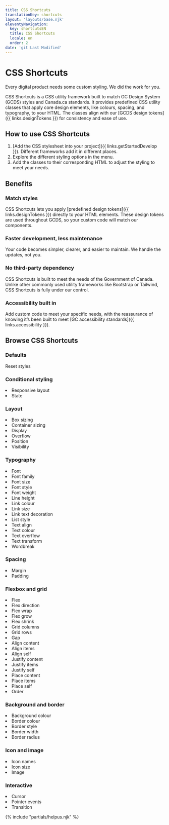 ```yaml
---
title: CSS Shortcuts
translationKey: shortcuts
layout: 'layouts/base.njk'
eleventyNavigation:
  key: shortcutsEN
  title: CSS Shortcuts
  locale: en
  order: 2
date: 'git Last Modified'
---
```


# CSS Shortcuts

Every digital product needs some custom styling. We did the work for you.

CSS Shortcuts is a CSS utility framework built to match GC Design System (GCDS) styles and Canada.ca standards. It provides predefined CSS utility classes that apply core design elements, like colours, spacing, and typography, to your HTML. The classes align with our [GCDS design tokens]({{ links.designTokens }}) for consistency and ease of use.

## How to use CSS Shortcuts

1. [Add the CSS stylesheet into your project]({{ links.getStartedDevelop }}). Different frameworks add it in different places.
2. Explore the different styling options in the menu.
3. Add the classes to their corresponding HTML to adjust the styling to meet your needs.

## Benefits

### Match styles

CSS Shortcuts lets you apply [predefined design tokens]({{ links.designTokens }}) directly to your HTML elements. These design tokens are used throughout GCDS, so your custom code will match our components.

### Faster development, less maintenance

Your code becomes simpler, clearer, and easier to maintain. We handle the updates, not you.

### No third-party dependency

CSS Shortcuts is built to meet the needs of the Government of Canada. Unlike other commonly used utility frameworks like Bootstrap or Tailwind, CSS Shortcuts is fully under our control.

### Accessibility built in

Add custom code to meet your specific needs, with the reassurance of knowing it’s been built to meet [GC accessibility standards]({{ links.accessibility }}).

## Browse CSS Shortcuts

### Defaults

<gcds-link href="{{ links.shortcutsResetStyles }}">Reset styles</gcds-link>

### Conditional styling

<gcds-grid tag="ul" columns-desktop="1fr 1fr 1fr" columns-tablet="1fr 1fr" columns="1fr">
  <li>
    <gcds-link href="{{ links.shortcutsResponsiveLayout }}">Responsive layout</gcds-link>
  </li>
  <li>
    <gcds-link href="{{ links.shortcutsState }}">State</gcds-link>
  </li>
</gcds-grid>

### Layout

<gcds-grid tag="ul" columns-desktop="1fr 1fr 1fr" columns-tablet="1fr 1fr" columns="1fr">
  <li>
    <gcds-link href="{{ links.shortcutsBoxSizing }}">Box sizing</gcds-link>
  </li>
  <li>
    <gcds-link href="{{ links.shortcutsContainerSizing }}">Container sizing</gcds-link>
  </li>
  <li>
    <gcds-link href="{{ links.shortcutsDisplay }}">Display</gcds-link>
  </li>
  <li>
    <gcds-link href="{{ links.shortcutsOverflow }}">Overflow</gcds-link>
  </li>
  <li>
    <gcds-link href="{{ links.shortcutsPosition }}">Position</gcds-link>
  </li>
  <li>
    <gcds-link href="{{ links.shortcutsVisibility }}">Visibility</gcds-link>
  </li>
</gcds-grid>

### Typography

<gcds-grid tag="ul" columns-desktop="1fr 1fr 1fr" columns-tablet="1fr 1fr" columns="1fr">
  <li>
    <gcds-link href="{{ links.shortcutsFont }}">Font</gcds-link>
  </li>
  <li>
    <gcds-link href="{{ links.shortcutsFontFamily }}">Font family</gcds-link>
  </li>
  <li>
    <gcds-link href="{{ links.shortcutsFontSize }}">Font size</gcds-link>
  </li>
  <li>
    <gcds-link href="{{ links.shortcutsFontStyle }}">Font style</gcds-link>
  </li>
  <li>
    <gcds-link href="{{ links.shortcutsFontWeight }}">Font weight</gcds-link>
  </li>
  <li>
    <gcds-link href="{{ links.shortcutsLineHeight }}">Line height</gcds-link>
  </li>
  <li>
    <gcds-link href="{{ links.shortcutsLinkColour }}">Link colour</gcds-link>
  </li>
  <li>
    <gcds-link href="{{ links.shortcutsLinkSize }}">Link size</gcds-link>
  </li>
  <li>
    <gcds-link href="{{ links.shortcutsLinkDecoration }}">Link text decoration</gcds-link>
  </li>
  <li>
    <gcds-link href="{{ links.shortcutsListStyle }}">List style</gcds-link>
  </li>
  <li>
    <gcds-link href="{{ links.shortcutsTextAlign }}">Text align</gcds-link>
  </li>
  <li>
    <gcds-link href="{{ links.shortcutsTextColour }}">Text colour</gcds-link>
  </li>
  <li>
    <gcds-link href="{{ links.shortcutsTextOverflow }}">Text overflow</gcds-link>
  </li>
  <li>
    <gcds-link href="{{ links.shortcutsTextTransform }}">Text transform</gcds-link>
  </li>
  <li>
    <gcds-link href="{{ links.shortcutsWordBreak }}">Wordbreak</gcds-link>
  </li>
</gcds-grid>

### Spacing

<gcds-grid tag="ul" columns-desktop="1fr 1fr 1fr" columns-tablet="1fr 1fr" columns="1fr">
  <li>
    <gcds-link href="{{ links.shortcutsMargin }}">Margin</gcds-link>
  </li>
  <li>
    <gcds-link href="{{ links.shortcutsPadding }}">Padding</gcds-link>
  </li>
</gcds-grid>

### Flexbox and grid

<gcds-grid tag="ul" columns-desktop="1fr 1fr 1fr" columns-tablet="1fr 1fr" columns="1fr">
  <li>
    <gcds-link href="{{ links.shortcutsFlex }}">Flex</gcds-link>
  </li>
  <li>
    <gcds-link href="{{ links.shortcutsFlexDirection }}">Flex direction</gcds-link>
  </li>
  <li>
    <gcds-link href="{{ links.shortcutsFlexWrap }}">Flex wrap</gcds-link>
  </li>
  <li>
    <gcds-link href="{{ links.shortcutsFlexGrow }}">Flex grow</gcds-link>
  </li>
  <li>
    <gcds-link href="{{ links.shortcutsFlexShrink }}">Flex shrink</gcds-link>
  </li>
  <li>
    <gcds-link href="{{ links.shortcutsGridColumns }}">Grid columns</gcds-link>
  </li>
  <li>
    <gcds-link href="{{ links.shortcutsGridRows }}">Grid rows</gcds-link>
  </li>
  <li>
    <gcds-link href="{{ links.shortcutsGap }}">Gap</gcds-link>
  </li>
  <li>
    <gcds-link href="{{ links.shortcutsAlignContent }}">Align content</gcds-link>
  </li>
  <li>
    <gcds-link href="{{ links.shortcutsAlignItems }}">Align items</gcds-link>
  </li>
  <li>
    <gcds-link href="{{ links.shortcutsAlignSelf }}">Align self</gcds-link>
  </li>
  <li>
    <gcds-link href="{{ links.shortcutsJustifyContent }}">Justify content</gcds-link>
  </li>
  <li>
    <gcds-link href="{{ links.shortcutsJustifyItems }}">Justify items</gcds-link>
  </li>
  <li>
    <gcds-link href="{{ links.shortcutsJustifySelf }}">Justify self</gcds-link>
  </li>
  <li>
    <gcds-link href="{{ links.shortcutsPlaceContent }}">Place content</gcds-link>
  </li>
  <li>
    <gcds-link href="{{ links.shortcutsPlaceItems }}">Place items</gcds-link>
  </li>
  <li>
    <gcds-link href="{{ links.shortcutsPlaceSelf }}">Place self</gcds-link>
  </li>
  <li>
    <gcds-link href="{{ links.shortcutsOrder }}">Order</gcds-link>
  </li>
</gcds-grid>

### Background and border

<gcds-grid tag="ul" columns-desktop="1fr 1fr 1fr" columns-tablet="1fr 1fr" columns="1fr">
  <li>
    <gcds-link href="{{ links.shortcutsBackgroundColour }}">Background colour</gcds-link>
  </li>
  <li>
    <gcds-link href="{{ links.shortcutsBorderColour }}">Border colour</gcds-link>
  </li>
  <li>
    <gcds-link href="{{ links.shortcutsBorderStyle }}">Border style</gcds-link>
  </li>
  <li>
    <gcds-link href="{{ links.shortcutsBorderWidth }}">Border width</gcds-link>
  </li>
  <li>
    <gcds-link href="{{ links.shortcutsBorderRadius }}">Border radius</gcds-link>
  </li>
</gcds-grid>

### Icon and image

<gcds-grid tag="ul" columns-desktop="1fr 1fr 1fr" columns-tablet="1fr 1fr" columns="1fr">
  <li>
    <gcds-link href="{{ links.shortcutsIconNames }}">Icon names</gcds-link>
  </li>
  <li>
    <gcds-link href="{{ links.shortcutsIconSize }}">Icon size</gcds-link>
  </li>
  <li>
    <gcds-link href="{{ links.shortcutsImage }}">Image</gcds-link>
  </li>
</gcds-grid>

### Interactive

<gcds-grid tag="ul" columns-desktop="1fr 1fr 1fr" columns-tablet="1fr 1fr" columns="1fr">
  <li>
    <gcds-link href="{{ links.shortcutsCursor }}">Cursor</gcds-link>
  </li>
  <li>
    <gcds-link href="{{ links.shortcutsPointerEvents }}">Pointer events</gcds-link>
  </li>
  <li>
    <gcds-link href="{{ links.shortcutsTransition }}">Transition</gcds-link>
  </li>
</gcds-grid>

{% include "partials/helpus.njk" %}
